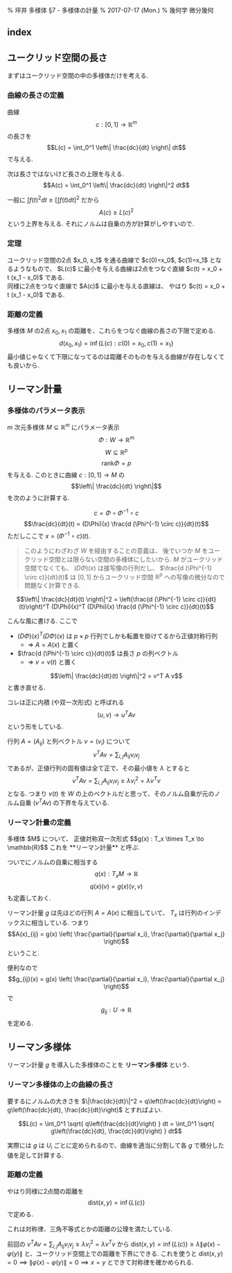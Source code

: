 % 坪井 多様体 &sect;7 - 多様体の計量
% 2017-07-17 (Mon.)
% 幾何学 微分幾何

## index

<div id=toc></div>

## ユークリッド空間の長さ

まずはユークリッド空間の中の多様体だけを考える.

### 曲線の長さの定義

曲線
$$c : [0, 1] \to \mathbb{R}^m$$
の長さを
$$L(c) = \int_0^1 \left\| \frac{dc}{dt} \right\| dt$$
で与える.

次は長さではないけど長さの上限を与える.
$$A(c) = \int_0^1 \left\| \frac{dc}{dt} \right\|^2 dt$$

一般に
$\int f(t)^2 dt \geq \left[ \int f(t) dt \right]^2$
だから
$$A(c) \geq L(c)^2$$
という上界を与える.
それにノルムは自乗の方が計算がしやすいので.

### 定理

<div class=thm>
ユークリッド空間の2点 $x_0, x_1$ を通る曲線で
$c(0)=x_0$, $c(1)=x_1$
となるようなもので、
$L(c)$ に最小を与える曲線は2点をつなぐ直線
$c(t) = x_0 + t (x_1 - x_0)$
である.</div>

<div class=thm>
同様に2点をつなぐ直線で $A(c)$ に最小を与える直線は、
やはり
$c(t) = x_0 + t (x_1 - x_0)$
である.</div>

### 距離の定義

多様体 $M$ の2点 $x_0, x_1$ の距離を、これらをつなぐ曲線の長さの下限で定める.
$$d(x_0, x_1) = \inf \{ L(c) : c(0)=x_0, c(1)=x_1 \}$$
最小値じゃなくて下限になってるのは距離そのものを与える曲線が存在しなくても良いから.

## リーマン計量

### 多様体のパラメータ表示

$m$ 次元多様体 $M \subseteq \mathbb{R}^m$
にパラメータ表示
$$\Phi : W \to \mathbb{R}^m$$
$$W \subseteq \mathbb{R}^p$$
$$\text{rank} \Phi = p$$
を与える.
このときに曲線
$c : [0, 1] \to M$
の
$$\left\| \frac{dc}{dt} \right\|$$
を次のように計算する.

$$c = \Phi \circ \Phi^{-1} \circ c$$
$$\frac{dc}{dt}(t) = (D\Phi)(x) \frac{d (\Phi^{-1} \circ c)}{dt}(t)$$
ただしここで $x = (\Phi^{-1} \circ c)(t)$.

> このようにわざわざ $W$ を経由することの意義は、
> 後でいつか $M$ をユークリッド空間とは限らない空間の多様体にしたいから.
> $M$ がユークリッド空間でなくても、
> $(D\Phi)(x)$ は接写像の行列だし、
> $\frac{d (\Phi^{-1} \circ c)}{dt}(t)$
> は $[0,1]$ からユークリッド空間 $\mathbb{R}^p$ への写像の微分なので問題なく計算できる.


$$\left\| \frac{dc}{dt}(t) \right\|^2 =
\left(\frac{d (\Phi^{-1} \circ c)}{dt}(t)\right)^T
(D\Phi)(x)^T
(D\Phi)(x) \frac{d (\Phi^{-1} \circ c)}{dt}(t)$$

こんな風に書ける.
ここで

- $(D\Phi)(x)^T (D\Phi)(x)$ は $p\times p$ 行列でしかも転置を掛けてるから正値対称行列
    - $\Rightarrow$ $A = A(x)$ と置く
- $\frac{d (\Phi^{-1} \circ c)}{dt}(t)$ は長さ $p$ の列ベクトル
    - $\Rightarrow$ $v = v(t)$ と置く

$$\left\| \frac{dc}{dt}(t) \right\|^2 = v^T A v$$
と書き直せる.

コレは正に内積 (や双一次形式) と呼ばれる
$$(u,v) \to u^TAv$$
という形をしている.

行列 $A=(A_{ij})$ と列ベクトル $v=(v_i)$ について
$$v^TAv = \sum_{i,j} A_{ij} v_i v_j$$
であるが、正値行列の固有値は全て正で、その最小値を $\lambda$ とすると
$$v^TAv = \sum_{i,j} A_{ij} v_i v_j \geq \lambda v_i^2 = \lambda v^T v$$
となる.
つまり $v(t)$ を $W$ の上のベクトルだと思って、そのノルム自乗が元のノルム自乗 $(v^TAv)$ の下界を与えている.

### リーマン計量の定義

<div class=thm>
多様体 $M$ について、
正値対称双一次形式
$$g(x) : T_x \times T_x \to \mathbb{R}$$
これを **リーマン計量** と呼ぶ.

ついでにノルムの自乗に相当する
$$q(x) : T_xM \to \mathbb{R}$$
$$q(x)(v) = g(x)(v, v)$$
も定義しておく.
</div>

リーマン計量 $g$ は先ほどの行列 $A=A(x)$ に相当していて、
$T_x$ は行列のインデックスに相当している.
つまり
$$A(x)_{ij} = g(x) \left( \frac{\partial}{\partial x_i}, \frac{\partial}{\partial x_j} \right)$$
ということ.

便利なので
$$g_{ij}(x) = g(x) \left( \frac{\partial}{\partial x_i}, \frac{\partial}{\partial x_j} \right)$$
で
$$g_{ij} : U \to \mathbb{R}$$
を定める.

## リーマン多様体

リーマン計量 $g$ を導入した多様体のことを **リーマン多様体** という.

### リーマン多様体の上の曲線の長さ

要するにノルムの大きさを
$\|\frac{dc}{dt}\|^2 = q\left(\frac{dc}{dt}\right) = g\left(\frac{dc}{dt}, \frac{dc}{dt}\right)$
とすればよい.

$$L(c) = \int_0^1 \sqrt{ q\left(\frac{dc}{dt}\right) } dt = \int_0^1 \sqrt{ g\left(\frac{dc}{dt}, \frac{dc}{dt}\right) } dt$$

実際には $g$ は $U_i$ ごとに定められるので、曲線を適当に分割して各 $g$ で積分した値を足して計算する.

### 距離の定義

やはり同様に2点間の距離を
$$\mathrm{dist}(x, y) = \inf \{ L(c) \}$$
で定める.

これは対称律、三角不等式とかの距離の公理を満たしている.

前回の
$v^TAv = \sum_{i,j} A_{ij} v_i v_j \geq \lambda v_i^2 = \lambda v^T v$
から
$\mathrm{dist}(x, y) = \inf \{L(c)\} \geq \lambda \| \varphi(x) - \varphi(y) \|$
と、ユークリッド空間上での距離を下界にできる.
これを使うと
$\mathrm{dist}(x,y)=0 \implies \| \varphi(x) - \varphi(y) \| =0 \implies x=y$
とできて対称律を確かめられる.

